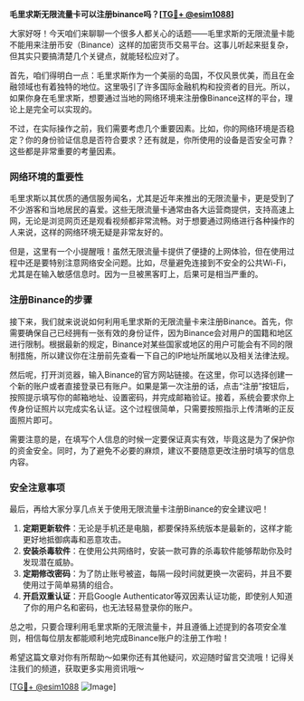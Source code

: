 **毛里求斯无限流量卡可以注册binance吗？[[TG💪+ @esim1088](https://t.me/s/esim1088)]**

大家好呀！今天咱们来聊聊一个很多人都关心的话题——毛里求斯的无限流量卡能不能用来注册币安（Binance）这样的加密货币交易平台。这事儿听起来挺复杂，但其实只要搞清楚几个关键点，就能轻松应对了。

首先，咱们得明白一点：毛里求斯作为一个美丽的岛国，不仅风景优美，而且在金融领域也有着独特的地位。这里吸引了许多国际金融机构和投资者的目光。所以，如果你身在毛里求斯，想要通过当地的网络环境来注册像Binance这样的平台，理论上是完全可以实现的。

不过，在实际操作之前，我们需要考虑几个重要因素。比如，你的网络环境是否稳定？你的身份验证信息是否符合要求？还有就是，你所使用的设备是否安全可靠？这些都是非常重要的考量因素。

### 网络环境的重要性

毛里求斯以其优质的通信服务闻名，尤其是近年来推出的无限流量卡，更是受到了不少游客和当地居民的喜爱。这些无限流量卡通常由各大运营商提供，支持高速上网，无论是浏览网页还是观看视频都非常流畅。对于想要通过网络进行各种操作的人来说，这样的网络环境无疑是非常友好的。

但是，这里有一个小提醒哦！虽然无限流量卡提供了便捷的上网体验，但在使用过程中还是要特别注意网络安全问题。比如，尽量避免连接到不安全的公共Wi-Fi，尤其是在输入敏感信息时。因为一旦被黑客盯上，后果可是相当严重的。

### 注册Binance的步骤

接下来，我们就来说说如何利用毛里求斯的无限流量卡来注册Binance。首先，你需要确保自己已经拥有一张有效的身份证件，因为Binance会对用户的国籍和地区进行限制。根据最新的规定，Binance对某些国家或地区的用户可能会有不同的限制措施，所以建议你在注册前先查看一下自己的IP地址所属地以及相关法律法规。

然后呢，打开浏览器，输入Binance的官方网站链接。在这里，你可以选择创建一个新的账户或者直接登录已有账户。如果是第一次注册的话，点击“注册”按钮后，按照提示填写你的邮箱地址、设置密码，并完成邮箱验证。接着，系统会要求你上传身份证照片以完成实名认证。这个过程很简单，只需要按照指示上传清晰的正反面照片即可。

需要注意的是，在填写个人信息的时候一定要保证真实有效，毕竟这是为了保护你的资金安全。同时，为了避免不必要的麻烦，建议不要随意更改注册时填写的信息内容。

### 安全注意事项

最后，再给大家分享几点关于使用无限流量卡注册Binance的安全建议吧！

1. **定期更新软件**：无论是手机还是电脑，都要保持系统版本是最新的，这样才能更好地抵御病毒和恶意攻击。
2. **安装杀毒软件**：在使用公共网络时，安装一款可靠的杀毒软件能够帮助你及时发现潜在威胁。
3. **定期修改密码**：为了防止账号被盗，每隔一段时间就更换一次密码，并且不要使用过于简单易猜的组合。
4. **开启双重认证**：开启Google Authenticator等双因素认证功能，即使别人知道了你的用户名和密码，也无法轻易登录你的账户。

总之啦，只要合理利用毛里求斯的无限流量卡，并且遵循上述提到的各项安全准则，相信每位朋友都能顺利地完成Binance账户的注册工作啦！

希望这篇文章对你有所帮助～如果你还有其他疑问，欢迎随时留言交流哦！记得关注我们的频道，获取更多实用资讯哦～

[[TG💪+ @esim1088](https://t.me/s/esim1088) ![Image](https://i.postimg.cc/4NQfJmqS/Snipaste-2025-05-13-00-14-12.png)]